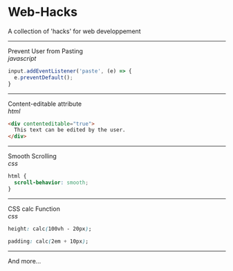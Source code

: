 # Web-Hacks
A collection of 'hacks' for web developpement

---

Prevent User from Pasting
<br>*javascript*
```javascript
input.addEventListener('paste', (e) => {
  e.preventDefault();
}
```

---

Content-editable attribute
<br>*html*
```html
<div contenteditable="true">
  This text can be edited by the user.
</div>
```

---

Smooth Scrolling
<br>*css*
```css
html {
  scroll-behavior: smooth;
}
```

---

CSS calc Function
<br>*css*
```css
height: calc(100vh - 20px);

padding: calc(2em + 10px);
```

---

And more...
